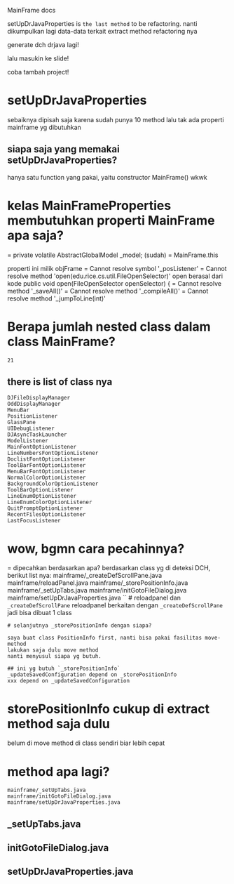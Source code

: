 MainFrame docs

setUpDrJavaProperties is `the last method` to be refactoring.
nanti dikumpulkan lagi data-data terkait extract method refactoring nya

generate dch drjava lagi!

lalu masukin ke slide!

coba tambah project!

# setUpDrJavaProperties 
sebaiknya dipisah saja
karena sudah punya 10 method
lalu tak ada properti mainframe yg dibutuhkan 

## siapa saja yang memakai setUpDrJavaProperties?
hanya satu function yang pakai, yaitu constructor MainFrame()
wkwk


# kelas MainFrameProperties membutuhkan properti MainFrame apa saja?
= private volatile AbstractGlobalModel _model; (sudah)
= MainFrame.this

properti  ini milik objFrame
= Cannot resolve symbol '_posListener'
= Cannot resolve method 'open(edu.rice.cs.util.FileOpenSelector)'
	open berasal dari kode 
	public void open(FileOpenSelector openSelector) {
= Cannot resolve method '_saveAll()'
= Cannot resolve method '_compileAll()'
= Cannot resolve method '_jumpToLine(int)'


# Berapa jumlah nested class dalam class MainFrame?
	21

## there is list of class nya
	DJFileDisplayManager
	OddDisplayManager
	MenuBar
	PositionListener
	GlassPane
	UIDebugListener
	DJAsyncTaskLauncher
	ModelListener
	MainFontOptionListener
	LineNumbersFontOptionListener
	DoclistFontOptionListener
	ToolBarFontOptionListener
	MenuBarFontOptionListener
	NormalColorOptionListener
	BackgroundColorOptionListener
	ToolBarOptionListener
	LineEnumOptionListener
	LineEnumColorOptionListener
	QuitPromptOptionListener
	RecentFilesOptionListener
	LastFocusListener

# wow, bgmn cara pecahinnya?
= dipecahkan berdasarkan apa?
	berdasarkan class yg di deteksi DCH, berikut list nya:
	mainframe/_createDefScrollPane.java
	mainframe/reloadPanel.java
	mainframe/_storePositionInfo.java
	mainframe/_setUpTabs.java
	mainframe/initGotoFileDialog.java
	mainframe/setUpDrJavaProperties.java
	``
	# reloadpanel dan `_createDefScrollPane`
	reloadpanel berkaitan dengan `_createDefScrollPane`
	jadi bisa dibuat 1 class

	# selanjutnya _storePositionInfo dengan siapa?

	saya buat class PositionInfo first, nanti bisa pakai fasilitas move-method
	lakukan saja dulu move method
	nanti menyusul siapa yg butuh.

	## ini yg butuh `_storePositionInfo`
	_updateSavedConfiguration depend on _storePositionInfo
	xxx depend on _updateSavedConfiguration 


# storePositionInfo cukup di extract method saja dulu
belum di move method di class sendiri
biar lebih cepat

# method apa lagi? 
	mainframe/_setUpTabs.java
	mainframe/initGotoFileDialog.java
	mainframe/setUpDrJavaProperties.java


## _setUpTabs.java


## initGotoFileDialog.java

## setUpDrJavaProperties.java


